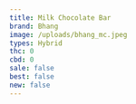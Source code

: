 ```yaml
---
title: Milk Chocolate Bar
brand: Bhang
image: /uploads/bhang_mc.jpeg
types: Hybrid
thc: 0
cbd: 0
sale: false
best: false
new: false
---
```

